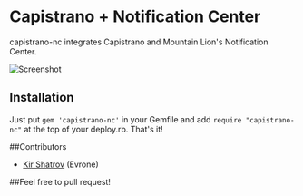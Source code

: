 Capistrano + Notification Center
=========================

capistrano-nc integrates Capistrano and Mountain Lion's Notification Center.

![Screenshot](http://f.cl.ly/items/1k253H0o350m1F0L371j/Screen%20Shot%202012-09-29%20at%2012.57.34%20PM.png)

Installation
------------

Just put `gem 'capistrano-nc'` in your Gemfile and add `require "capistrano-nc"` at the top of your deploy.rb. That's it!

##Contributors

- [Kir Shatrov](https://github.com/kirs/) (Evrone)

##Feel free to pull request!


